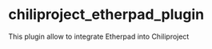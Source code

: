 chiliproject_etherpad_plugin
============================

This plugin allow to integrate Etherpad into Chiliproject
